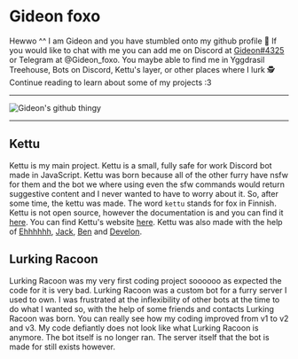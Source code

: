 # Gideon foxo

Hewwo ^^ I am Gideon and you have stumbled onto my github profile :eyes: If you would like to chat with me you can add me on Discord at [Gideon#4325](https://discord.com/users/524371727812263948) or Telegram at @Gideon_foxo. You maybe able to find me in Yggdrasil Treehouse, Bots on Discord, Kettu's layer, or other places where I lurk :detective: Continue reading to learn about some of my projects :3


--------------------------------

![Gideon's github thingy](https://github-readme-stats.vercel.app/api?username=Gideon-foxo&theme=vision-friendly-dark&show_icons=true)

-----------------------------

## Kettu 

Kettu is my main project. Kettu is a small, fully safe for work Discord bot made in JavaScript. Kettu was born because all of the other furry have nsfw for them and the bot we where using even the sfw commands would return suggestive content and I never wanted to have to worry about it. So, after some time, the kettu was made. The word `kettu` stands for fox in Finnish. Kettu is not open source, however the documentation is and you can find it [here](https://github.com/LachlanWalls/kettu-docs). You can find Kettu's website [here](https://kettu.cc/). Kettu was also made with the help of [Ehhhhhh](https://github.com/LachlanWalls), [Jack](https://github.com/Jack073), [Ben](https://github.com/Benricheson101) and [Develon](https://gitlab.com/Develon5543).

## Lurking Racoon

Lurking Racoon was my very first coding project soooooo as expected the code for it is very bad. Lurking Racoon was a custom bot for a furry server I used to own. I was frustrated at the inflexibility of other bots at the time to do what I wanted so, with the help of some friends and contacts Lurking Racoon was born. You can really see how my coding improved from v1 to v2 and v3. My code defiantly does not look like what Lurking Racoon is anymore. The bot itself is no longer ran. The server itself that the bot is made for still exists however. 


